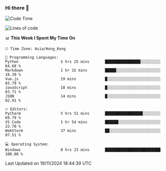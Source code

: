 ### Hi there 👋

<!--
**RoiexLee/RoiexLee** is a ✨ _special_ ✨ repository because its `README.md` (this file) appears on your GitHub profile.

Here are some ideas to get you started:

- 🔭 I’m currently working on ...
- 🌱 I’m currently learning ...
- 👯 I’m looking to collaborate on ...
- 🤔 I’m looking for help with ...
- 💬 Ask me about ...
- 📫 How to reach me: ...
- 😄 Pronouns: ...
- ⚡ Fun fact: ...
-->

<!--START_SECTION:waka-->
![Code Time](http://img.shields.io/badge/Code%20Time-749%20hrs%2054%20mins-blue)

![Lines of code](https://img.shields.io/badge/From%20Hello%20World%20I%27ve%20Written-38.4%20thousand%20lines%20of%20code-blue)

📊 **This Week I Spent My Time On** 

```text
🕑︎ Time Zone: Asia/Hong_Kong

💬 Programming Languages: 
Python                   5 hrs 25 mins       ████████████████░░░░░░░░░   64.68 % 
Markdown                 1 hr 32 mins        █████░░░░░░░░░░░░░░░░░░░░   18.39 % 
Vue.js                   19 mins             █░░░░░░░░░░░░░░░░░░░░░░░░   03.79 % 
JavaScript               18 mins             █░░░░░░░░░░░░░░░░░░░░░░░░   03.71 % 
JSON                     14 mins             █░░░░░░░░░░░░░░░░░░░░░░░░   02.91 % 

🔥 Editors: 
PyCharm                  5 hrs 51 mins       █████████████████░░░░░░░░   69.79 % 
VS Code                  1 hr 54 mins        ██████░░░░░░░░░░░░░░░░░░░   22.70 % 
WebStorm                 37 mins             ██░░░░░░░░░░░░░░░░░░░░░░░   07.51 % 

💻 Operating System: 
Windows                  8 hrs 23 mins       █████████████████████████   100.00 % 
```


 Last Updated on 19/11/2024 18:44:39 UTC
<!--END_SECTION:waka-->

